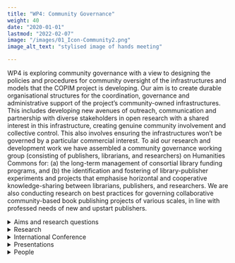 ```yaml
---
title: "WP4: Community Governance"
weight: 40
date: "2020-01-01"
lastmod: "2022-02-07"
image: "/images/01_Icon-Community2.png"
image_alt_text: "stylised image of hands meeting"

---
```


WP4 is exploring community governance with a view to designing the policies and procedures for community oversight of the infrastructures and models that the COPIM project is developing. Our aim is to create durable organisational structures for the coordination, governance and administrative support of the project’s community-owned infrastructures. This includes developing new avenues of outreach, communication and partnership with diverse stakeholders in open research with a shared interest in this infrastructure, creating genuine community involvement and collective control. This also involves ensuring the infrastructures won’t be governed by a particular commercial interest. To aid our research and development work we have assembled a community governance working group (consisting of publishers, librarians, and researchers) on Humanities Commons for: (a) the long-term management of consortial library funding programs, and (b) the identification and fostering of library-publisher experiments and projects that emphasise horizontal and cooperative knowledge-sharing between librarians, publishers, and researchers. We are also conducting research on best practices for governing collaborative community-based book publishing projects of various scales, in line with professed needs of new and upstart publishers. 

<details>
  <summary>
    Aims and research questions
  </summary>

* Conduct research on collectively managed infrastructures and organisations.
* Conduct research on best practices for governing collaborative community-based book publishing projects of various scales, in line with professed needs of new and upstart publishers.
* Determine the values and ethos that should underlie COPIM’s governance procedures. How can we enable equitable, horizontal relationships in scholarly communication? How can we formalise COPIM’s governance structure to guarantee accountability to the consortium’s (future) members (presses, libraries, and infrastructure providers)?
* Determine the kind of durable organizational structures for the coordination, governance an administrative support of the project’s community-owned infrastructures and projects.
* Develop official policies and procedures for self-governance and administrative management of the infrastructures and projects.
* Establish a working group to continue development of COPIM’s governance structure, creating genuine community involvement and collective control.

</details>

<details>
  <summary>
    Research
  </summary>

#### Workshops

##### Community Governance Workshop (UCSB Library, May 01, 2020)

https://copim.ac.uk/events/200501-community-governance-workshop

This community-workshop brought together governance experts, key stakeholders in OA book publishing, and representatives from allied large community-led projects, to collaboratively explore what the governance procedures of COPIM’s open publication ecosystem for monographs should look like and to develop models to sustain the governance of the infrastructure as a community-based OA service organization. The emphasis was on horizontalist and cooperative knowledge-sharing endeavours between communities of professional-public academic practice. 
 
*Workshop reports:*

* Moore, S., & Adema, J. (2020). COPIM Community Governance Workshop Recap: Part 1. COPIM. https://doi.org/10.21428/785a6451.6a3a2ca2
* Moore, S., & Adema, J. (2020). COPIM Community Governance Workshop Recap: Part 2 - On the Meaning of Community. COPIM. https://doi.org/10.21428/785a6451.dfe7dc68

#### Internal Governance Workshops

In collaboration with the COPIM partners and the Humanities Commons Governance Working Group members, we have organised a series of workshops to get a better idea of the project’s governance needs and requirements. The findings of these workshops have amongst others fed into COPIM’s mission and vision statements and Code of Conduct and the development of the OBC’s governance model:

Workshop 1 (March 2021): Mission, Vision, Values, and Principles

Workshop 2 (April 2021): Resources, Objectives, Community, Narrative

Workshop 3 (May 2021): Organisational Structures

Workshop 4 (July 2021): Presentation of first draft governance model for the OBC

Workshop 5 (November 2021): Feedback on second draft governance model for the OBC

In these workshops our focus was on establishing a methodology of co-desing and co-development of COPIM’s governance elements, a focus on intervention/friction and antagonism (instead of smoothing out all differences) and establishing governance models that are processual and situated, community-led and inclusive and based on knowledge exchange with allied projects and communities. An example of how we have applied this co-design in our methodology can be found in our [Code of Conduct](/governance/code-of-conduct/) and [mission and vision statements](/about/mission).

COPIM. (2021). COPIM Code of Conduct. COPIM. Retrieved from https://copim.pubpub.org/pub/code-of-conduct

#### Articles and Research Reports

##### Adema, J. & Moore, S. A., (2021) “Scaling Small; Or How to Envision New Relationalities for Knowledge Production”, Westminster Papers in Communication and Culture 16(1), p.27-45. doi: https://doi.org/10.16997/wpcc.918

Drawing on our work with the Radical Open Access Collective, the ScholarLed consortium, and the Community-led Open Publishing Infrastructures for Monographs (COPIM) project, this article outlines an alternative organisational principle for governing community-led publishing projects based on mutual reliance, care, and other forms of commoning. Termed ‘scaling small’, this principle eschews standard approaches to organisational growth that tend to flatten community diversity through economies of scale. Instead, it puts forward the idea that scale can be nurtured through intentional collaborations between community-driven projects that promote a bibliodiverse ecosystem while providing resilience through resource sharing and other kinds of collaboration. Following Anna Tsing’s recom­mendations to keep in mind how reimagining our knowledge practices requires we pay particular attention to articulations between the scalable and the nonscalable (Tsing, 2012), what is needed to enable this is, first and foremost, a rethinking of existing systems and infrastructures and how they currently function – systems that have historically developed and been continuously remade to encourage fur­ther scalability.

##### Moore, Samuel. (2021). Exploring models for community governance (1.0). Zenodo. https://doi.org/10.5281/zenodo.4730687

This report presents initial work on the various models that already exist for community governance (looking more generally to frameworks relating to cooperativism, the commons, and community rule and how they can be applied) and discusses their pros and cons for COPIM’s open access monograph infrastructures, particularly its consortial funding programme. It does this through 1) a landscape study of forms of governance within scholarly communication and 2) an exploratory study of the theoretical literature on alternative forms of governance appropriate for community-led organisations.

#### Blogposts

* Moore, S., & Adema, J. (2020). Community Governance Explored. COPIM. https://doi.org/10.21428/785a6451.20a5c646</li>
* Adema, J. (2021). Co-designing a Code of Conduct. COPIM. Retrieved from https://copim.pubpub.org/pub/co-designing-a-code-of-conduct
* Fathallah, J. (2021). Collective Governance: an Update from The Open Book Collective Work Package. COPIM. https://doi.org/10.21428/785a6451.f47c5c51
* Moore, S., & Adema, J. (2020). COPIM Community Governance Workshop Recap: Part 1. COPIM. https://doi.org/10.21428/785a6451.6a3a2ca2
* Moore, S., & Adema, J. (2020). COPIM Community Governance Workshop Recap: Part 2 - On the Meaning of Community. COPIM. https://doi.org/10.21428/785a6451.dfe7dc68

</details>

<details>
  <summary>
    International Conference
  </summary>

In 2023 at the end of the COPIM project an international conference will take place to showcase the work that has been done within COPIM, with a particular focus on community-led governance and scaling small.
</details>

<details>
  <summary>
    Presentations
  </summary>

* Adema, J. (2020). OpenAIRE / COAR / EIFL presentation: “Community Governance Explored - Lessons for COPIM on how to scale small.” COPIM. Retrieved from https://copim.pubpub.org/pub/openaire-coar-eifl-presentation-community-governance-explored-lessons-for-copim-on-how-to-scale-small
* Adema, J. (2020). Scaling Small: Enabling a More Diverse Ecosystem for Scholarly Book Publishing. COPIM. Retrieved from https://copim.pubpub.org/pub/scaling-small-enabling-a-more-diverse-ecosystem-for-scholarly-book-publishing
* Adema, J. (2021). OASPA2021: Community Governance – Processes and Best Practices. COPIM. Retrieved from https://copim.pubpub.org/pub/oaspa2021-community-governance-processes-and-best-practices
* Eileen Joy and Lidia Uziel, ‘UCSB Library and the Community-led Open Publication Infrastructures for Monographs (COPIM) Project,’ Open Access Week @ UCSB, 2021-10-25. https://www.library.ucsb.edu/events-exhibitions/open-knowledge<
* Lucy Barnes, Judith Fathallah, Lidia Uziel, Martin Eve, Vincent Van Gerven-Oei, Rupert Gatti, ‘Evaluating New Funding Models for Open Access Books,’ Charleston Conference 2021, 2021-10-19 https://www.charleston-hub.com/evaluating-new-funding-models-for-open-access-books/
* Eileen Joy and Janneke Adema, ‘International, Scholar-led Collaboration around Community-led Open Publishing Infrastructures for Monographs,’ Digital Initiatives Symposium 2021, 2021-04-27 https://digital.sandiego.edu/symposium/2021/2021/12/
* Sherri L. Barnes, ‘COPIM - An update,’ UC Office of Scholarly Communication working group meeting 2020-12-08 https://zenodo.org/record/4314312#.YerEfXko9pQ
* Samuel Moore, ‘Network building of scholar-led publishers’, Transfer workshop “Sustainable Financing without APCs”, project “Innovative Open Access in Small Sciences”, Alexander von Humboldt Institute for Internet and Society (HIIG), 2020-10-06 & 07 www.hiig.de/events/workshops-sustainable-open-access-de/
* Samuel Moore, 'Scaling small': new forms of collectivity for resilient open access, OASPA conference 2020, panel ‘Funding and business mechanisms for equitable open access’ 2020-09-21, Video: https://youtu.be/hXEoGGPQYWk Slides: https://oaspa.org/wp-content/uploads/2020/10/Moore-OASPA-presentation.pptx
* Samuel Moore, ‘The COPIM Project: exploring community governance for open publishing infrastructures,’ OPERAS Conference: Knowledge Infrastructures and Digital Governance. History, Challenges, Practices, 2020-09-07

</details>

<details>
  <summary>
    People
  </summary>

* Janneke Adema
* Eileen Joy
* Lidia Uziel
* Judith Fathallah
* Samuel Moore (emeritus)
* Patrick Hart (emeritus)
* Sherri Barnes (emeritus)

#### Key Collaborators

* Next Generation Library Publishing Project
* OPERAS-P

</details>
